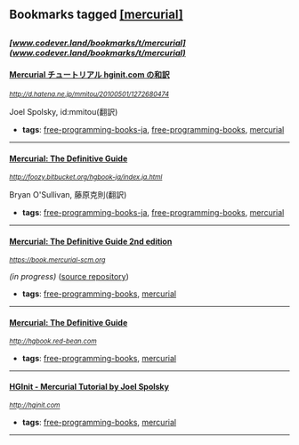 ## Bookmarks tagged [[mercurial]](https://www.codever.land/search?q=[mercurial])

_<sup><sup>[www.codever.land/bookmarks/t/mercurial](www.codever.land/bookmarks/t/mercurial)</sup></sup>_
---
#### [Mercurial チュートリアル hginit.com の和訳](http://d.hatena.ne.jp/mmitou/20100501/1272680474)
_<sup>http://d.hatena.ne.jp/mmitou/20100501/1272680474</sup>_

Joel Spolsky, id:mmitou(翻訳)
* **tags**: [free-programming-books-ja](../tagged/free-programming-books-ja.md), [free-programming-books](../tagged/free-programming-books.md), [mercurial](../tagged/mercurial.md)
---
#### [Mercurial: The Definitive Guide](http://foozy.bitbucket.org/hgbook-ja/index.ja.html)
_<sup>http://foozy.bitbucket.org/hgbook-ja/index.ja.html</sup>_

Bryan O'Sullivan, 藤原克則(翻訳)
* **tags**: [free-programming-books-ja](../tagged/free-programming-books-ja.md), [free-programming-books](../tagged/free-programming-books.md), [mercurial](../tagged/mercurial.md)
---
#### [Mercurial: The Definitive Guide 2nd edition](https://book.mercurial-scm.org)
_<sup>https://book.mercurial-scm.org</sup>_

*(in progress)* ([source repository](https://bitbucket.org/hgbook/hgbook))
* **tags**: [free-programming-books](../tagged/free-programming-books.md), [mercurial](../tagged/mercurial.md)
---
#### [Mercurial: The Definitive Guide](http://hgbook.red-bean.com)
_<sup>http://hgbook.red-bean.com</sup>_

* **tags**: [free-programming-books](../tagged/free-programming-books.md), [mercurial](../tagged/mercurial.md)
---
#### [HGInit - Mercurial Tutorial by Joel Spolsky](http://hginit.com)
_<sup>http://hginit.com</sup>_

* **tags**: [free-programming-books](../tagged/free-programming-books.md), [mercurial](../tagged/mercurial.md)
---
